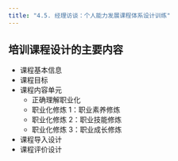 ```yaml
---
title: "4.5. 经理访谈：个人能力发展课程体系设计训练"
---
```

## 培训课程设计的主要内容
- 课程基本信息
- 课程目标
- 课程内容单元
	- 正确理解职业化
	- 职业化修炼 1：职业素养修炼
	- 职业化修炼 2：职业技能修炼
	- 职业化修炼 3：职业成长修炼
- 课程导入设计
- 课程评价设计